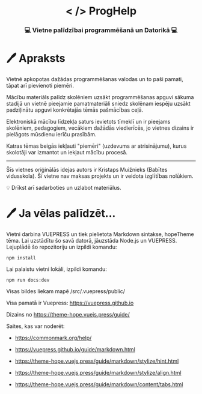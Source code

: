 <div align="center">
<h1> < /> ProgHelp</h1>
<h3>💻 Vietne palīdzībai programmēšanā un Datorikā 💻</h3>
</div>
 
# 🖊️ Apraksts

Vietnē apkopotas dažādas programmēšanas valodas un to paši pamati, tāpat arī pievienoti piemēri.

Mācību materiāls palīdz skolēniem uzsākt programmēšanas apguvi sākuma stadijā un vietnē pieejamie pamatmateriāli sniedz skolēnam iespēju uzsākt padziļinātu apguvi konkrētajās tēmās pašmācības ceļā.

Elektroniskā mācību līdzekļa saturs ievietots tīmeklī un ir pieejams skolēniem, pedagogiem, vecākiem dažādās viedierīcēs, jo vietnes dizains ir pielāgots mūsdienu ierīču prasībām.

Katras tēmas beigās iekļauti "piemēri" (uzdevums ar atrisinājumu), kurus skolotāji var izmantot un iekļaut mācību procesā.

---

Šīs vietnes oriģinālās idejas autors ir Kristaps Muižnieks (Babītes vidusskola). Šī vietne nav maksas projekts un ir veidota izglītības nolūkiem.

💡 Drīkst arī sadarboties un uzlabot materiālus. 

# 🖊️ Ja vēlas palīdzēt...

Vietni darbina VUEPRESS un tiek pielietota Markdown sintakse, hopeTheme tēma.
Lai uzstādītu šo savā datorā, jāuzstāda Node.js un VUEPRESS.
Lejuplādē šo repozitoriju un izpildi komandu:
```npm
npm install
```
Lai palaistu vietni lokāli, izpildi komandu:

```npm
npm run docs:dev
```

Visas bildes liekam mapē /src/.vuepress/public/

Visa pamatā ir Vuepress: https://vuepress.github.io

Dizains no https://theme-hope.vuejs.press/guide/

Saites, kas var noderēt:

- https://commonmark.org/help/

- https://vuepress.github.io/guide/markdown.html

- https://theme-hope.vuejs.press/guide/markdown/stylize/hint.html

- https://theme-hope.vuejs.press/guide/markdown/stylize/align.html

- https://theme-hope.vuejs.press/guide/markdown/content/tabs.html
